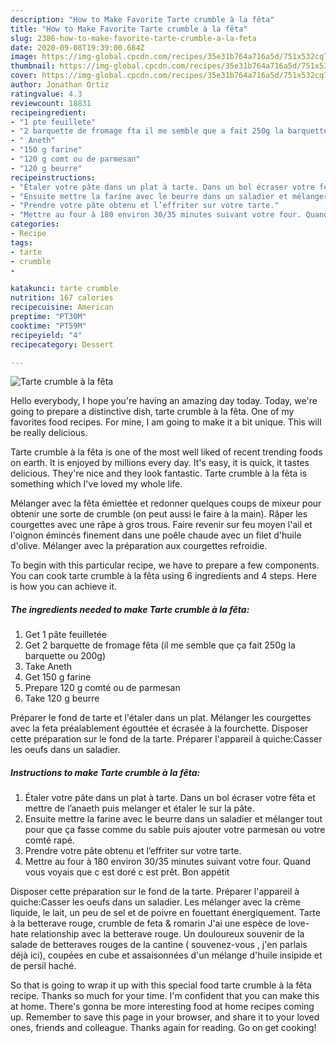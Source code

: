 ```yaml
---
description: "How to Make Favorite Tarte crumble à la fêta"
title: "How to Make Favorite Tarte crumble à la fêta"
slug: 2386-how-to-make-favorite-tarte-crumble-a-la-feta
date: 2020-09-08T19:39:00.684Z
image: https://img-global.cpcdn.com/recipes/35e31b764a716a5d/751x532cq70/tarte-crumble-a-la-feta-photo-principale-de-la-recette.jpg
thumbnail: https://img-global.cpcdn.com/recipes/35e31b764a716a5d/751x532cq70/tarte-crumble-a-la-feta-photo-principale-de-la-recette.jpg
cover: https://img-global.cpcdn.com/recipes/35e31b764a716a5d/751x532cq70/tarte-crumble-a-la-feta-photo-principale-de-la-recette.jpg
author: Jonathan Ortiz
ratingvalue: 4.3
reviewcount: 18831
recipeingredient:
- "1 pte feuillete"
- "2 barquette de fromage fta il me semble que a fait 250g la barquette ou 200g"
- " Aneth"
- "150 g farine"
- "120 g comt ou de parmesan"
- "120 g beurre"
recipeinstructions:
- "Étaler votre pâte dans un plat à tarte. Dans un bol écraser votre fêta et mettre de l’anaeth puis melanger et étaler le sur la pâte."
- "Ensuite mettre la farine avec le beurre dans un saladier et mélanger tout pour que ça fasse comme du sable puis ajouter votre parmesan ou votre comté rapé."
- "Prendre votre pâte obtenu et l’effriter sur votre tarte."
- "Mettre au four à 180 environ 30/35 minutes suivant votre four. Quand vous voyais que c est doré c est prêt. Bon appétit"
categories:
- Recipe
tags:
- tarte
- crumble
- 

katakunci: tarte crumble  
nutrition: 167 calories
recipecuisine: American
preptime: "PT30M"
cooktime: "PT59M"
recipeyield: "4"
recipecategory: Dessert

---
```



![Tarte crumble à la fêta](https://img-global.cpcdn.com/recipes/35e31b764a716a5d/751x532cq70/tarte-crumble-a-la-feta-photo-principale-de-la-recette.jpg)

Hello everybody, I hope you're having an amazing day today. Today, we're going to prepare a distinctive dish, tarte crumble à la fêta. One of my favorites food recipes. For mine, I am going to make it a bit unique. This will be really delicious.

Tarte crumble à la fêta is one of the most well liked of recent trending foods on earth. It is enjoyed by millions every day. It's easy, it is quick, it tastes delicious. They're nice and they look fantastic. Tarte crumble à la fêta is something which I've loved my whole life.

Mélanger avec la fêta émiettée et redonner quelques coups de mixeur pour obtenir une sorte de crumble (on peut aussi le faire à la main). Râper les courgettes avec une râpe à gros trous. Faire revenir sur feu moyen l&#39;ail et l&#39;oignon émincés finement dans une poêle chaude avec un filet d&#39;huile d&#39;olive. Mélanger avec la préparation aux courgettes refroidie.


To begin with this particular recipe, we have to prepare a few components. You can cook tarte crumble à la fêta using 6 ingredients and 4 steps. Here is how you can achieve it.

<!--inarticleads1-->

##### The ingredients needed to make Tarte crumble à la fêta:

1. Get 1 pâte feuilletée
1. Get 2 barquette de fromage fêta (il me semble que ça fait 250g la barquette ou 200g)
1. Take  Aneth
1. Get 150 g farine
1. Prepare 120 g comté ou de parmesan
1. Take 120 g beurre


Préparer le fond de tarte et l&#39;étaler dans un plat. Mélanger les courgettes avec la feta préalablement égouttée et écrasée à la fourchette. Disposer cette préparation sur le fond de la tarte. Préparer l&#39;appareil à quiche:Casser les oeufs dans un saladier. 

<!--inarticleads2-->

##### Instructions to make Tarte crumble à la fêta:

1. Étaler votre pâte dans un plat à tarte. Dans un bol écraser votre fêta et mettre de l’anaeth puis melanger et étaler le sur la pâte.
1. Ensuite mettre la farine avec le beurre dans un saladier et mélanger tout pour que ça fasse comme du sable puis ajouter votre parmesan ou votre comté rapé.
1. Prendre votre pâte obtenu et l’effriter sur votre tarte.
1. Mettre au four à 180 environ 30/35 minutes suivant votre four. Quand vous voyais que c est doré c est prêt. Bon appétit


Disposer cette préparation sur le fond de la tarte. Préparer l&#39;appareil à quiche:Casser les oeufs dans un saladier. Les mélanger avec la crème liquide, le lait, un peu de sel et de poivre en fouettant énergiquement. Tarte à la betterave rouge, crumble de feta &amp; romarin J&#39;ai une espèce de love-hate relationship avec la betterave rouge. Un douloureux souvenir de la salade de betteraves rouges de la cantine ( souvenez-vous , j&#39;en parlais déjà ici), coupées en cube et assaisonnées d&#39;un mélange d&#39;huile insipide et de persil haché. 

So that is going to wrap it up with this special food tarte crumble à la fêta recipe. Thanks so much for your time. I'm confident that you can make this at home. There's gonna be more interesting food at home recipes coming up. Remember to save this page in your browser, and share it to your loved ones, friends and colleague. Thanks again for reading. Go on get cooking!
